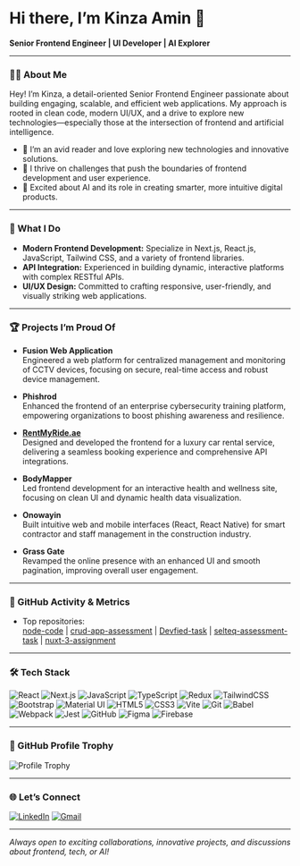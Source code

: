 # Hi there, I’m Kinza Amin 👋

**Senior Frontend Engineer | UI Developer | AI Explorer**

---

### 👩‍💻 About Me

Hey! I’m Kinza, a detail-oriented Senior Frontend Engineer passionate about building engaging, scalable, and efficient web applications. My approach is rooted in clean code, modern UI/UX, and a drive to explore new technologies—especially those at the intersection of frontend and artificial intelligence.

- 📖 I’m an avid reader and love exploring new technologies and innovative solutions.
- 🚀 I thrive on challenges that push the boundaries of frontend development and user experience.
- 🤖 Excited about AI and its role in creating smarter, more intuitive digital products.

---

### 💼 What I Do

- **Modern Frontend Development:** Specialize in Next.js, React.js, JavaScript, Tailwind CSS, and a variety of frontend libraries.
- **API Integration:** Experienced in building dynamic, interactive platforms with complex RESTful APIs.
- **UI/UX Design:** Committed to crafting responsive, user-friendly, and visually striking web applications.

---

### 🏆 Projects I’m Proud Of

- **Fusion Web Application**  
  Engineered a web platform for centralized management and monitoring of CCTV devices, focusing on secure, real-time access and robust device management.

- **Phishrod**  
  Enhanced the frontend of an enterprise cybersecurity training platform, empowering organizations to boost phishing awareness and resilience.

- **[RentMyRide.ae](https://www.rentmyride.ae/)**  
  Designed and developed the frontend for a luxury car rental service, delivering a seamless booking experience and comprehensive API integrations.

- **BodyMapper**  
  Led frontend development for an interactive health and wellness site, focusing on clean UI and dynamic health data visualization.

- **Onowayin**  
  Built intuitive web and mobile interfaces (React, React Native) for smart contractor and staff management in the construction industry.

- **Grass Gate**  
  Revamped the online presence with an enhanced UI and smooth pagination, improving overall user engagement.

---

### 🚀 GitHub Activity & Metrics

- Top repositories:  
  [node-code](https://github.com/kinzaAmin/node-code) | [crud-app-assessment](https://github.com/kinzaAmin/crud-app-assessment) | [Devfied-task](https://github.com/kinzaAmin/Devfied-task) | [selteq-assessment-task](https://github.com/kinzaAmin/selteq-assessment-task) | [nuxt-3-assignment](https://github.com/kinzaAmin/nuxt-3-assignment)

---

### 🛠️ Tech Stack

![React](https://img.shields.io/badge/React-20232A?logo=react&logoColor=61dafb)
![Next.js](https://img.shields.io/badge/Next.js-000?logo=next.js)
![JavaScript](https://img.shields.io/badge/JavaScript-F7DF1E?logo=javascript&logoColor=black)
![TypeScript](https://img.shields.io/badge/TypeScript-3178C6?logo=typescript&logoColor=white)
![Redux](https://img.shields.io/badge/Redux-593D88?logo=redux&logoColor=white)
![TailwindCSS](https://img.shields.io/badge/Tailwind_CSS-06B6D4?logo=tailwind-css&logoColor=white)
![Bootstrap](https://img.shields.io/badge/Bootstrap-563D7C?logo=bootstrap&logoColor=white)
![Material UI](https://img.shields.io/badge/Material--UI-0081CB?logo=mui&logoColor=white)
![HTML5](https://img.shields.io/badge/HTML5-E34F26?logo=html5&logoColor=white)
![CSS3](https://img.shields.io/badge/CSS3-1572B6?logo=css3&logoColor=white)
![Vite](https://img.shields.io/badge/Vite-646CFF?logo=vite&logoColor=white)
![Git](https://img.shields.io/badge/Git-F05032?logo=git&logoColor=white)
![Babel](https://img.shields.io/badge/Babel-F9DC3E?logo=babel&logoColor=black)
![Webpack](https://img.shields.io/badge/Webpack-8DD6F9?logo=webpack&logoColor=black)
![Jest](https://img.shields.io/badge/Jest-C21325?logo=jest&logoColor=white)
![GitHub](https://img.shields.io/badge/GitHub-181717?logo=github&logoColor=white)
![Figma](https://img.shields.io/badge/Figma-F24E1E?logo=figma&logoColor=white)
![Firebase](https://img.shields.io/badge/Firebase-FFCA28?logo=firebase&logoColor=black)

---

### 🏅 GitHub Profile Trophy

![Profile Trophy](https://github-profile-trophy.vercel.app/?username=kinzaAmin&margin-w=10&theme=darkhub)

---

### 🌐 Let’s Connect

[![LinkedIn](https://img.shields.io/badge/LinkedIn-0A66C2?logo=linkedin&logoColor=white)](https://www.linkedin.com/in/kinza-amin-4a0135231/)
[![Gmail](https://img.shields.io/badge/Gmail-EA4335?logo=gmail&logoColor=white)](mailto:kinzaamin530@gmail.com)

---

_Always open to exciting collaborations, innovative projects, and discussions about frontend, tech, or AI!_
